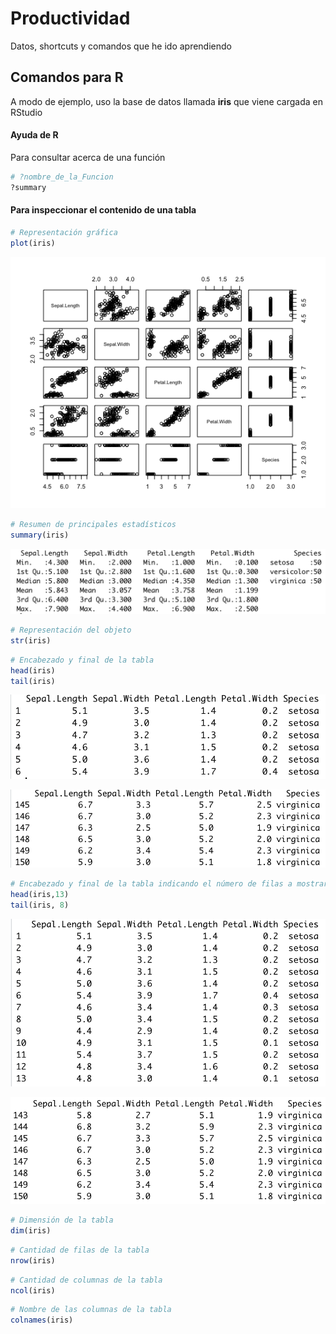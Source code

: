 # Productividad
Datos, shortcuts y comandos que he ido aprendiendo

## Comandos para R

A modo de ejemplo, uso la base de datos llamada **iris** que viene cargada en RStudio

#### Ayuda de R

Para consultar acerca de una función

```r
# ?nombre_de_la_Funcion
?summary
```

#### Para inspeccionar el contenido de una tabla


```r
# Representación gráfica
plot(iris)
```
![Gráfica_1](/img/Rplot_iris.png)

```r
# Resumen de principales estadísticos
summary(iris)
```
![Gráfica_2](/img/summary_iris.png)

```r
# Representación del objeto
str(iris)
```

```r
# Encabezado y final de la tabla
head(iris)
tail(iris)
```
![Gráfica_4](/img/head_iris.png)

![Gráfica_5](/img/tail_iris.png)

```r
# Encabezado y final de la tabla indicando el número de filas a mostrar
head(iris,13)
tail(iris, 8)
```
![Gráfica_6](/img/head_iris_13.png)

![Gráfica_7](/img/tail_iris_8.png)

```r
# Dimensión de la tabla
dim(iris)
```

```r
# Cantidad de filas de la tabla
nrow(iris)
```

```r
# Cantidad de columnas de la tabla
ncol(iris)
```

```r
# Nombre de las columnas de la tabla
colnames(iris)
```


